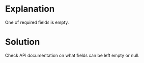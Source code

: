 # Explanation
One of required fields is empty.

# Solution
Check API documentation on what fields can be left empty or null.
